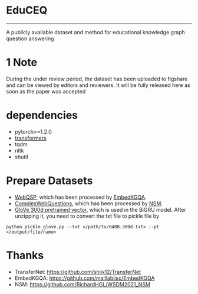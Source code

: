 # EduCEQ
****
A publicly available dataset and method for educational knowledge graph question answering

# 1 Note 
During the under review period, the dataset has been uploaded to figshare and can be viewed by editors and reviewers. It
will be fully released here as soon as the paper was accepted

# dependencies
- pytorch>=1.2.0
- [transformers](https://github.com/huggingface/transformers)
- tqdm
- nltk
- shutil
  
# Prepare Datasets
- [WebQSP](https://drive.google.com/drive/folders/1RlqGBMo45lTmWz9MUPTq-0KcjSd3ujxc?usp=sharing), which has been processed by [EmbedKGQA](https://github.com/malllabiisc/EmbedKGQA).
- [ComplexWebQuestions](https://drive.google.com/file/d/1ua7h88kJ6dECih6uumLeOIV9a3QNdP-g/view?usp=sharing), which has been processed by [NSM](https://github.com/RichardHGL/WSDM2021_NSM).
- [GloVe 300d pretrained vector](http://nlp.stanford.edu/data/glove.840B.300d.zip), which is used in the BiGRU model. After unzipping it, you need to convert the txt file to pickle file by 
``` shell
python pickle_glove.py --txt </path/to/840B.300d.txt> --pt </output/file/name>
```
# Thanks
- TransferNet: https://github.com/shijx12/TransferNet
- EmbedKGQA: https://github.com/malllabiisc/EmbedKGQA
- NSM: https://github.com/RichardHGL/WSDM2021_NSM

